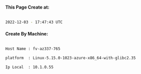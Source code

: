 
   
#### This Page Create at:

```bash

2022-12-03 - 17:47:43 UTC

```

#### Create By Machine:

```bash

Host Name : fv-az337-765

platform  : Linux-5.15.0-1023-azure-x86_64-with-glibc2.35

Ip Local  : 10.1.0.55

```

